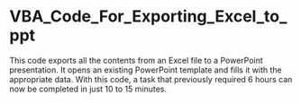# VBA_Code_For_Exporting_Excel_to_ppt
This code exports all the contents from an Excel file to a PowerPoint presentation. It opens an existing PowerPoint template and fills it with the appropriate data. With this code, a task that previously required 6 hours can now be completed in just 10 to 15 minutes.

